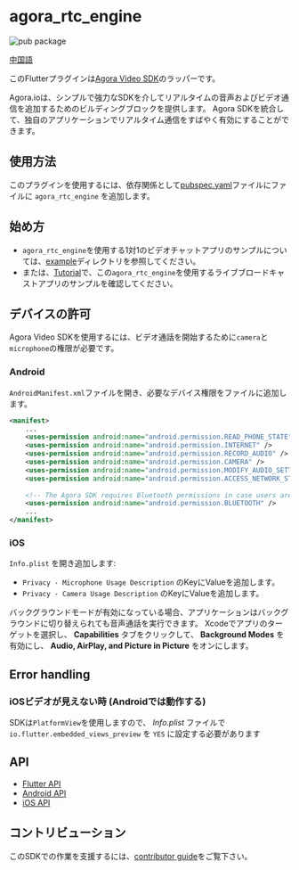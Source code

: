 # agora_rtc_engine

![pub package](https://img.shields.io/pub/v/agora_rtc_engine.svg?include_prereleases)

[中国語](README.zh.md)

このFlutterプラグインは[Agora Video SDK](https://docs.agora.io/en/Interactive%20Broadcast/product_live?platform=All%20Platforms)のラッパーです。

Agora.ioは、シンプルで強力なSDKを介してリアルタイムの音声およびビデオ通信を追加するためのビルディングブロックを提供します。 Agora SDKを統合して、独自のアプリケーションでリアルタイム通信をすばやく有効にすることができます。

## 使用方法

このプラグインを使用するには、依存関係として[pubspec.yaml](https://flutter.dev/docs/development/packages-and-plugins/using-packages)ファイルにファイルに `agora_rtc_engine` を追加します。

## 始め方

* `agora_rtc_engine`を使用する1対1のビデオチャットアプリのサンプルについては、[example](example)ディレクトリを参照してください。
* または、[Tutorial](https://github.com/AgoraIO-Community/Agora-Flutter-Quickstart)で、この`agora_rtc_engine`を使用するライブブロードキャストアプリのサンプルを確認してください。

## デバイスの許可

Agora Video SDKを使用するには、ビデオ通話を開始するために`camera`と `microphone`の権限が必要です。

### Android

`AndroidManifest.xml`ファイルを開き、必要なデバイス権限をファイルに追加します。

```xml
<manifest>
    ...
    <uses-permission android:name="android.permission.READ_PHONE_STATE"/>
    <uses-permission android:name="android.permission.INTERNET" />
    <uses-permission android:name="android.permission.RECORD_AUDIO" />
    <uses-permission android:name="android.permission.CAMERA" />
    <uses-permission android:name="android.permission.MODIFY_AUDIO_SETTINGS" />
    <uses-permission android:name="android.permission.ACCESS_NETWORK_STATE" />
    
    <!-- The Agora SDK requires Bluetooth permissions in case users are using Bluetooth devices.-->
    <uses-permission android:name="android.permission.BLUETOOTH" />
    ...
</manifest>
```

### iOS

`Info.plist` を開き追加します:

- `Privacy - Microphone Usage Description` のKeyにValueを追加します。
- `Privacy - Camera Usage Description` のKeyにValueを追加します。

バックグラウンドモードが有効になっている場合、アプリケーションはバックグラウンドに切り替えられても音声通話を実行できます。
Xcodeでアプリのターゲットを選択し、 **Capabilities** タブをクリックして、 **Background Modes** を有効にし、 **Audio, AirPlay, and Picture in Picture** をオンにします。

## Error handling

### iOSビデオが見えない時 (Androidでは動作する)

SDKは`PlatformView`を使用しますので、 *Info.plist* ファイルで`io.flutter.embedded_views_preview` を `YES` に設定する必要があります

## API

* [Flutter API](https://agoraio.github.io/Flutter-SDK/index.html)
* [Android API](https://docs.agora.io/en/Video/API%20Reference/java/index.html)
* [iOS API](https://docs.agora.io/en/Video/API%20Reference/oc/docs/headers/Agora-Objective-C-API-Overview.html)

## コントリビューション

このSDKでの作業を支援するには、[contributor guide](https://github.com/AgoraIO/Flutter-SDK/blob/master/CONTRIBUTING.md)をご覧下さい。
